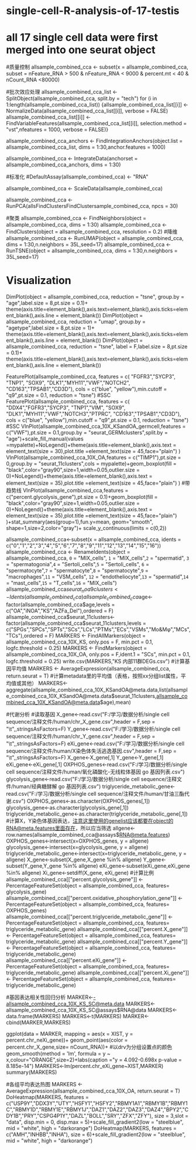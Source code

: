 # single-cell-R-analysis-of-17-testis

# all 17 single cell data were first merged into one seurat object

#质量控制
allsample_combined_cca <- subset(x = allsample_combined_cca, subset = nFeature_RNA > 500 & nFeature_RNA < 9000 & percent.mt < 40 & nCount_RNA <80000)

#批次效应处理
allsample_combined_cca_list <- SplitObject(allsample_combined_cca, split.by = "tech")
for (i in 1:length(allsample_combined_cca_list)) {allsample_combined_cca_list[[i]] <- NormalizeData(allsample_combined_cca_list[[i]], verbose = FALSE) allsample_combined_cca_list[[i]] <- FindVariableFeatures(allsample_combined_cca_list[[i]], selection.method = "vst",nfeatures = 1000, verbose = FALSE)}

allsample_combined_cca_anchors <- FindIntegrationAnchors(object.list = allsample_combined_cca_list, dims = 1:30,anchor.features = 1000)

allsample_combined_cca <- IntegrateData(anchorset = allsample_combined_cca_anchors, dims = 1:30)

#标准化
#DefaultAssay(allsample_combined_cca) <- "RNA"

allsample_combined_cca <- ScaleData(allsample_combined_cca)

allsample_combined_cca <- RunPCA(allsFindClustersFindClustersample_combined_cca, npcs = 30)

#聚类
allsample_combined_cca <- FindNeighbors(object = allsample_combined_cca, dims = 1:30)
allsample_combined_cca <- FindClusters(object = allsample_combined_cca, resolution = 0.2)
#降维
allsample_combined_cca <- RunUMAP(object = allsample_combined_cca, dims = 1:30,n.neighbors = 35L,seed=17)
allsample_combined_cca <- RunTSNE(object = allsample_combined_cca, dims = 1:30,n.neighbors = 35L,seed=17)

# Visualization
DimPlot(object = allsample_combined_cca, reduction = "tsne", group.by = "age",label.size = 8,pt.size = 0.1)+ theme(axis.title=element_blank(),axis.text=element_blank(),axis.ticks=element_blank(),axis.line = element_blank())
DimPlot(object = allsample_combined_cca, reduction = "umap", group.by = "agetype",label.size = 8,pt.size = 1)+ theme(axis.title=element_blank(),axis.text=element_blank(),axis.ticks=element_blank(),axis.line = element_blank())
DimPlot(object = allsample_combined_cca, reduction = "tsne",  label = F,label.size = 8,pt.size = 0.1)+ theme(axis.title=element_blank(),axis.text=element_blank(),axis.ticks=element_blank(),axis.line = element_blank())

FeaturePlot(allsample_combined_cca, features = c( "FGFR3","SYCP3", "TNP1", "SOX9", "DLK1","MYH11","VWF","NOTCH2", "CD163","TPSAB1","CD3D"), cols = c("blue", "yellow"),min.cutoff = "q9",pt.size = 0.1, reduction = "tsne") #SSC
FeaturePlot(allsample_combined_cca, features = c( "DDX4","FGFR3","SYCP3", "TNP1","VIM", "SOX9", "DLK1","MYH11","VWF","NOTCH3","PTPRC", "CD163","TPSAB1","CD3D"), cols = c("blue", "yellow"),min.cutoff = "q9",pt.size = 0.1, reduction = "tsne") #SSC
VlnPlot(allsample_combined_cca_10X_KSandOA_germcell,features = c("VWF"),pt.size = 0.1,group.by = "seurat_GERMclusters",split.by = "age")+scale_fill_manual(values =mypalette)+NoLegend()+theme(axis.title=element_blank(),axis.text = element_text(size = 30),plot.title =element_text(size = 45,face="plain") )
VlnPlot(allsample_combined_cca_10X_OA,features = c("TIMP1"),pt.size = 0,group.by = "seurat_11clusters",cols = mypalette)+geom_boxplot(fill = "black",color="gray90",size=1,width=0.05,outlier.size = 0)+NoLegend()+theme(axis.title=element_blank(),axis.text = element_text(size = 35),plot.title =element_text(size = 45,face="plain") )
#带趋势线
VlnPlot(allsample_combined_cca,features = c("percent.glycolysis_gene"),pt.size = 0.1)+geom_boxplot(fill = "black",color="gray90",size=1,width=0.05,outlier.size = 0)+NoLegend()+theme(axis.title=element_blank(),axis.text = element_text(size = 35),plot.title =element_text(size = 45,face="plain") )+stat_summary(aes(group=1),fun.y=mean, geom="smooth", shape=1,size=2,color="gray")+ scale_y_continuous(limits = c(0,2))

allsample_combined_cca<-subset(x = allsample_combined_cca, idents = c("0","1","2","3","4","5","6","7","8","9","11","12","13","14","15","16"))
allsample_combined_cca <- RenameIdents(object = allsample_combined_cca, `0` = "MIX_cells", `1` = "MIX_cells",`2` = "spermatid",
                                       `3` = "spermatogonia",`4` = "Sertoli_cells",`5` = "Sertoli_cells",
                                       `6` = "spermatocyte",`7` = "spermatocyte",`8` = "spermatocyte",`9` = "macrophages",`11` = "VSM_cells",
                                       `12` = "endotheliocyte",`13` = "spermatid",`14` = "mast_cells",`15` = "T_cells",`16` = "MIX_cells")
allsample_combined_cca$seurat_noa9clusters<-Idents(allsample_combined_cca)
allsample_combined_cca$age<-factor(allsample_combined_cca$age,levels = c("OA","iNOA","KS","AZFa_Del"),ordered = F)
allsample_combined_cca$seurat_11clusters<-factor(allsample_combined_cca$seurat_11clusters,levels = c("SPGs","SPCs","SPTs","SCs","LCs","PTMs","ECs","VSMs","Mo&Mφ","MCs","TCs"),ordered = F)
MARKERS <- FindAllMarkers(object = allsample_combined_cca_10X_KS, only.pos = F, min.pct = 0.1, logfc.threshold = 0.25)
MARKERS <- FindMarkers(object = allsample_combined_cca_10X_OA, only.pos = F,ident.1 = "SCs", min.pct = 0.1, logfc.threshold = 0.25)
write.csv(MARKERS,"KS 内部11群DEGs.csv")
#计算基因平均值
MARKERS <- AverageExpression(allsample_combined_cca, return.seurat = T)
#计算metadata里的平均值（表格，按照xx分组list属性，平均值或其他）
MARKERS<-aggregate(allsample_combined_cca_10X_KSandOA@meta.data,list(allsample_combined_cca_10X_KSandOA@meta.data$seurat_11clusters,allsample_combined_cca_10X_KSandOA@meta.data$age),mean)

#代谢分析
#读取基因
X_gene<-read.csv("F:/学习/数据分析/single cell sequence/注释文件/human/chr_X_gene.csv",header = F,sep = "\t",,stringsAsFactors=F)
Y_gene<-read.csv("F:/学习/数据分析/single cell sequence/注释文件/human/chr_Y_gene.csv",header = F,sep = "\t",,stringsAsFactors=F)
eXi_gene<-read.csv("F:/学习/数据分析/single cell sequence/注释文件/human/X染色体失活逃逸基因.csv",header = F,sep = "\t",,stringsAsFactors=F)
X_gene<-X_gene[,1]
Y_gene<-Y_gene[,1]
eXi_gene<-eXi_gene[,1]
OXPHOS_genes<-read.csv("F:/学习/数据分析/single cell sequence/注释文件/human/氧化磷酸化-无线粒体基因 go 基因列表.csv")
glycolysis_gene<-read.csv("F:/学习/数据分析/single cell sequence/注释文件/human/经典糖酵解 go 基因列表.csv")
triglyceride_metabolic_gene<-read.csv("F:/学习/数据分析/single cell sequence/注释文件/human/甘油三酯代谢.csv")
OXPHOS_genes<-as.character(OXPHOS_genes[,1])
glycolysis_gene<-as.character(glycolysis_gene[,1])
triglyceride_metabolic_gene<-as.character(triglyceride_metabolic_gene[,1])
#计算X，Y染色体基因表达，注意这里使用的genelist应该都要在object的RNA@meta.features里面存在，所以应当筛选
allgene<-row.names(allsample_combined_cca@assays$RNA@meta.features)
OXPHOS_genes<-intersect(x=OXPHOS_genes, y = allgene)
glycolysis_gene<-intersect(x=glycolysis_gene, y = allgene)
triglyceride_metabolic_gene<-intersect(x=triglyceride_metabolic_gene, y = allgene)
X_gene<-subset(X_gene,X_gene %in% allgene)
Y_gene<-subset(Y_gene,Y_gene %in% allgene)
eXi_gene<-subset(eXi_gene,eXi_gene %in% allgene)
Xi_gene<-setdiff(X_gene, eXi_gene)
#计算比例
allsample_combined_cca[["percent.glycolysis_gene"]] <- PercentageFeatureSet(object = allsample_combined_cca, features= glycolysis_gene)
allsample_combined_cca[["percent.oxidative_phosphorylation_gene"]] <- PercentageFeatureSet(object = allsample_combined_cca, features= OXPHOS_genes)
allsample_combined_cca[["percent.triglyceride_metabolic_gene"]] <- PercentageFeatureSet(object = allsample_combined_cca, features= triglyceride_metabolic_gene)
allsample_combined_cca[["percent.X_gene"]] <- PercentageFeatureSet(object = allsample_combined_cca, features= triglyceride_metabolic_gene)
allsample_combined_cca[["percent.Y_gene"]] <- PercentageFeatureSet(object = allsample_combined_cca, features= triglyceride_metabolic_gene)
allsample_combined_cca[["percent.eXi_gene"]] <- PercentageFeatureSet(object = allsample_combined_cca, features= triglyceride_metabolic_gene)
allsample_combined_cca[["percent.Xi_gene"]] <- PercentageFeatureSet(object = allsample_combined_cca, features= triglyceride_metabolic_gene)


#基因表达相关性回归分析
MARKER<-allsample_combined_cca_10X_KS_SC@meta.data
MARKERS<-allsample_combined_cca_10X_KS_SC@assays$RNA@data
MARKERS<-data.frame(MARKERS)
MARKERS<-t(MARKERS)
MARKER<-cbind(MARKER,MARKERS)

ggplot(data = MARKER, mapping = aes(x = XIST, y = percent.chr_neXi_gene))+ 
  geom_point(aes(color = percent.chr_X_gene,size= nCount_RNA))+ #以drv为分组设置点的颜色
  geom_smooth(method = 'lm', formula = y ~ x,colour="ORANGE",size=2)+labs(caption ="y = 4.092-0.698x  p-value = 8.185e-14")
MARKERS<-lm(percent.chr_eXi_gene~XIST,MARKER)
summary(MARKERS) 




#各组平均表达热图
MARKERS <- AverageExpression(allsample_combined_cca_10X_OA, return.seurat = T)
DoHeatmap(MARKERS, features = c("USP9Y","DDX3Y","UTY","HSFY1","HSFY2","RBMY1A1","RBMY1B","RBMY1C","RBMY1D","RBMY1E","RBMY1J","DAZ1","DAZ2","DAZ3","DAZ4","BPY2","CDY1B","PRY","CSPG4P1Y","DAZL","BOLL","SRY","ZFX","ZFY"), size = 3,slot = "data", disp.min = 0, disp.max = 5)+scale_fill_gradient2(low = "steelblue", mid = "white", high = "darkorange")
DoHeatmap(MARKERS, features = c("AMH","INHBB","INHA"), size = 6)+scale_fill_gradient2(low = "steelblue", mid = "white", high = "darkorange")

